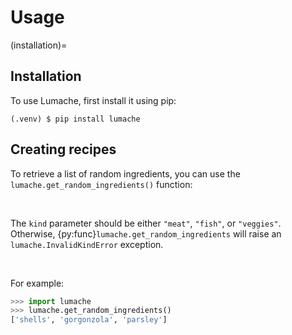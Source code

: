 # Usage

(installation)=

## Installation

To use Lumache, first install it using pip:

```console
(.venv) $ pip install lumache
```

## Creating recipes

To retrieve a list of random ingredients,
you can use the `lumache.get_random_ingredients()` function:

<br>

The `kind` parameter should be either `"meat"`, `"fish"`,
or `"veggies"`. Otherwise, {py:func}`lumache.get_random_ingredients`
will raise an `lumache.InvalidKindError` exception.

<br>

For example:

```py
>>> import lumache
>>> lumache.get_random_ingredients()
['shells', 'gorgonzola', 'parsley']
```
